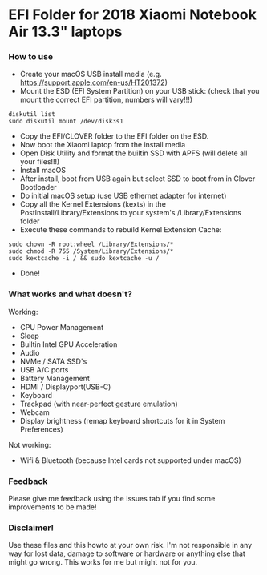 # EFI Folder for 2018 Xiaomi Notebook Air 13.3" laptops
### How to use
* Create your macOS USB install media (e.g. https://support.apple.com/en-us/HT201372)
* Mount the ESD (EFI System Partition) on your USB stick: (check that you mount the correct EFI partition, numbers will vary!!!)

```
diskutil list
sudo diskutil mount /dev/disk3s1
```
* Copy the EFI/CLOVER folder to the EFI folder on the ESD.
* Now boot the Xiaomi laptop from the install media
* Open Disk Utility and format the builtin SSD with APFS (will delete all your files!!!)
* Install macOS
* After install, boot from USB again but select SSD to boot from in Clover Bootloader
* Do initial macOS setup (use USB ethernet adapter for internet)
* Copy all the Kernel Extensions (kexts) in the PostInstall/Library/Extensions to your system's /Library/Extensions folder
* Execute these commands to rebuild Kernel Extension Cache:

```
sudo chown -R root:wheel /Library/Extensions/*
sudo chmod -R 755 /System/Library/Extensions/*
sudo kextcache -i / && sudo kextcache -u /
```
* Done!

### What works and what doesn't?
Working:
* CPU Power Management
* Sleep
* Builtin Intel GPU Acceleration
* Audio
* NVMe / SATA SSD's
* USB A/C ports
* Battery Management
* HDMI / Displayport(USB-C)
* Keyboard
* Trackpad (with near-perfect gesture emulation)
* Webcam
* Display brightness (remap keyboard shortcuts for it in System Preferences)

Not working:
* Wifi & Bluetooth (because Intel cards not supported under macOS)

### Feedback
Please give me feedback using the Issues tab if you find some improvements to be made!

### Disclaimer!
Use these files and this howto at your own risk. I'm not responsible in any way for lost data, damage to software or hardware or anything else that might go wrong. This works for me but might not for you.